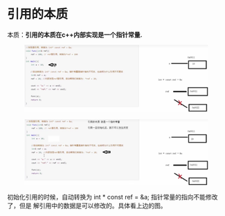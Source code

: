 # 引用的本质

本质：**引用的本质在c++内部实现是一个指针常量.**

<figure><img src="../../.gitbook/assets/image (2).png" alt=""><figcaption></figcaption></figure>

<figure><img src="../../.gitbook/assets/image (1) (1).png" alt=""><figcaption></figcaption></figure>

初始化引用的时候，自动转换为 int \* const ref = \&a; 指针常量的指向不能修改了，但是 解引用中的数据是可以修改的。具体看上边的图。
